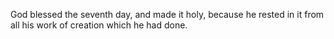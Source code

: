 God blessed the seventh day, and made it holy, because he rested in it from all his work of creation which he had done.